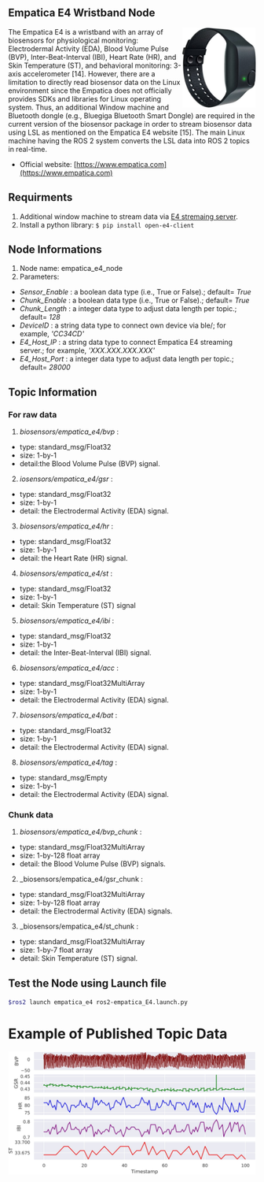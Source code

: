 ## Empatica E4 Wristband Node
<img align="right" width="150" src="/media/img/empatica_e4.jpg">
The Empatica E4 is a wristband with an array of biosensors for physiological monitoring: Electrodermal Activity (EDA), Blood Volume Pulse (BVP), Inter-Beat-Interval (IBI), Heart Rate (HR), and Skin Temperature (ST), and behavioral monitoring: 3-axis accelerometer [14]. However, there are a limitation to directly read biosensor data on the Linux environment since the Empatica does not officially provides SDKs and libraries for Linux operating system. Thus, an additional Window machine and Bluetooth dongle (e.g., Bluegiga Bluetooth Smart Dongle) are required in the current version of the biosensor package in order to stream biosensor data using LSL as mentioned on the Empatica E4 website [15]. The main Linux machine having the ROS 2 system converts the LSL data into ROS 2 topics in real-time. 

* Official website: [https://www.empatica.com](https://www.empatica.com)

## Requirments
1) Additional window machine to stream data via [E4 stremaing server](https://developer.empatica.com/windows-streaming-server-usage.html).
2) Install a python library: ```$ pip install open-e4-client```


## Node Informations
1) Node name: empatica_e4_node
2) Parameters: 
  * _Sensor_Enable_ : a boolean data type (i.e., True or False).; default= _True_
  * _Chunk_Enable_ : a boolean data type (i.e., True or False).; default= _True_
  * _Chunk_Length_ : a integer data type to adjust data length per topic.; default= _128_
  * _DeviceID_ : a string data type to connect own device via ble/; for example, _'CC34CD'_
  * _E4_Host_IP_ : a string data type to connect Empatica E4 streaming server.; for example, _'XXX.XXX.XXX.XXX'_
  * _E4_Host_Port_ : a integer data type to adjust data length per topic.; default= _28000_

## Topic Information
### For raw data
1) _biosensors/empatica_e4/bvp_ : 
* type: standard_msg/Float32
* size: 1-by-1 
* detail:the Blood  Volume  Pulse (BVP) signal. 
2) _iosensors/empatica_e4/gsr_ :
* type: standard_msg/Float32
* size: 1-by-1 
* detail: the Electrodermal  Activity  (EDA) signal. 
3) _biosensors/empatica_e4/hr_ : 
* type: standard_msg/Float32
* size: 1-by-1 
* detail: the Heart Rate (HR) signal. 
4) _biosensors/empatica_e4/st_ : 
* type: standard_msg/Float32
* size: 1-by-1 
* detail: Skin Temperature (ST) signal
5) _biosensors/empatica_e4/ibi_ : 
* type: standard_msg/Float32
* size: 1-by-1 
* detail:  the Inter-Beat-Interval (IBI) signal. 
6) _biosensors/empatica_e4/acc_ : 
* type: standard_msg/Float32MultiArray
* size: 1-by-1 
* detail: the Electrodermal  Activity  (EDA) signal.
7) _biosensors/empatica_e4/bat_ : 
* type: standard_msg/Float32
* size: 1-by-1 
* detail: the Electrodermal  Activity  (EDA) signal.
8) _biosensors/empatica_e4/tag_ : 
* type: standard_msg/Empty
* size: 1-by-1 
* detail: the Electrodermal  Activity  (EDA) signal. 

### Chunk data
1) _biosensors/empatica_e4/bvp_chunk_ : 
* type: standard_msg/Float32MultiArray
* size: 1-by-128 float array
* detail: the Blood  Volume  Pulse (BVP) signals.
2) _biosensors/empatica_e4/gsr_chunk :
* type: standard_msg/Float32MultiArray
* size: 1-by-128 float array
* detail: the Electrodermal  Activity  (EDA) signals.
3) _biosensors/empatica_e4/st_chunk : 
* type: standard_msg/Float32MultiArray
* size: 1-by-7 float array
* detail: Skin Temperature (ST) signal.

## Test the Node using Launch file

```bash
$ros2 launch empatica_e4 ros2-empatica_E4.launch.py
```

# Example of Published Topic Data
<p align="center">
<img src="/media/img/empatica_e4_data.jpg" width="700" >
</p>
